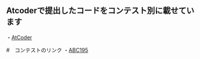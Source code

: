 ## Atcoderで提出したコードをコンテスト別に載せています
  
・[AtCoder](http://atcoder.jp)

#　コンテストのリンク
・[ABC195](https://atcoder.jp/contests/abc195)
